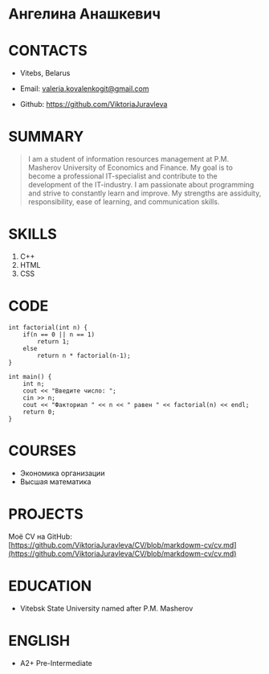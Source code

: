 # Ангелина Анашкевич
# CONTACTS
- Vitebs, Belarus

- Email: valeria.kovalenkogit@gmail.com

- Github: https://github.com/ViktoriaJuravleva

# SUMMARY
> I am a student of information resources management at P.M. Masherov University of Economics and Finance. My goal is to become a professional IT-specialist and contribute to the development of the IT-industry. I am passionate about programming and strive to constantly learn and improve. My strengths are assiduity, responsibility, ease of learning, and communication skills.
# SKILLS

1. С++
2. HTML
3. CSS

# CODE
```
int factorial(int n) {
    if(n == 0 || n == 1)
        return 1;
    else
        return n * factorial(n-1);
}

int main() {
    int n;
    cout << "Введите число: ";
    cin >> n;
    cout << "Факториал " << n << " равен " << factorial(n) << endl;
    return 0;
}
```

# COURSES
+ Экономика организации
+ Высшая математика

# PROJECTS

Моё СV на GitHub: [https://github.com/ViktoriaJuravleva/CV/blob/markdowm-cv/cv.md](https://github.com/ViktoriaJuravleva/CV/blob/markdowm-cv/cv.md)

# EDUCATION

* Vitebsk State University named after P.M. Masherov

# ENGLISH

* A2+ Pre-Intermediate


